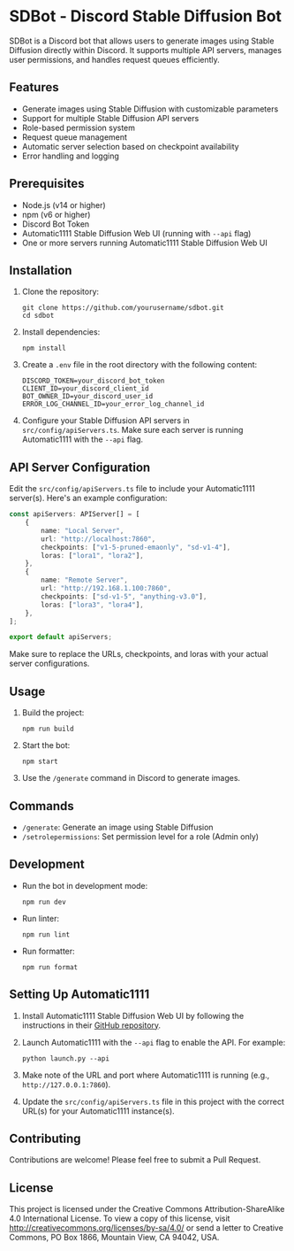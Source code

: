 # SDBot - Discord Stable Diffusion Bot

SDBot is a Discord bot that allows users to generate images using Stable Diffusion directly within Discord. It supports multiple API servers, manages user permissions, and handles request queues efficiently.

## Features

- Generate images using Stable Diffusion with customizable parameters
- Support for multiple Stable Diffusion API servers
- Role-based permission system
- Request queue management
- Automatic server selection based on checkpoint availability
- Error handling and logging

## Prerequisites

- Node.js (v14 or higher)
- npm (v6 or higher)
- Discord Bot Token
- Automatic1111 Stable Diffusion Web UI (running with `--api` flag)
- One or more servers running Automatic1111 Stable Diffusion Web UI

## Installation

1. Clone the repository:
   ```
   git clone https://github.com/yourusername/sdbot.git
   cd sdbot
   ```

2. Install dependencies:
   ```
   npm install
   ```

3. Create a `.env` file in the root directory with the following content:
   ```
   DISCORD_TOKEN=your_discord_bot_token
   CLIENT_ID=your_discord_client_id
   BOT_OWNER_ID=your_discord_user_id
   ERROR_LOG_CHANNEL_ID=your_error_log_channel_id
   ```

4. Configure your Stable Diffusion API servers in `src/config/apiServers.ts`. Make sure each server is running Automatic1111 with the `--api` flag.

## API Server Configuration

Edit the `src/config/apiServers.ts` file to include your Automatic1111 server(s). Here's an example configuration:

```typescript
const apiServers: APIServer[] = [
    {
        name: "Local Server",
        url: "http://localhost:7860",
        checkpoints: ["v1-5-pruned-emaonly", "sd-v1-4"],
        loras: ["lora1", "lora2"],
    },
    {
        name: "Remote Server",
        url: "http://192.168.1.100:7860",
        checkpoints: ["sd-v1-5", "anything-v3.0"],
        loras: ["lora3", "lora4"],
    },
];

export default apiServers;
```

Make sure to replace the URLs, checkpoints, and loras with your actual server configurations.

## Usage

1. Build the project:
   ```
   npm run build
   ```

2. Start the bot:
   ```
   npm start
   ```

3. Use the `/generate` command in Discord to generate images.

## Commands

- `/generate`: Generate an image using Stable Diffusion
- `/setrolepermissions`: Set permission level for a role (Admin only)

## Development

- Run the bot in development mode:
  ```
  npm run dev
  ```

- Run linter:
  ```
  npm run lint
  ```

- Run formatter:
  ```
  npm run format
  ```

## Setting Up Automatic1111

1. Install Automatic1111 Stable Diffusion Web UI by following the instructions in their [GitHub repository](https://github.com/AUTOMATIC1111/stable-diffusion-webui).

2. Launch Automatic1111 with the `--api` flag to enable the API. For example:
   ```
   python launch.py --api
   ```

3. Make note of the URL and port where Automatic1111 is running (e.g., `http://127.0.0.1:7860`).

4. Update the `src/config/apiServers.ts` file in this project with the correct URL(s) for your Automatic1111 instance(s).

## Contributing

Contributions are welcome! Please feel free to submit a Pull Request.

## License

This project is licensed under the Creative Commons Attribution-ShareAlike 4.0 International License. To view a copy of this license, visit http://creativecommons.org/licenses/by-sa/4.0/ or send a letter to Creative Commons, PO Box 1866, Mountain View, CA 94042, USA.